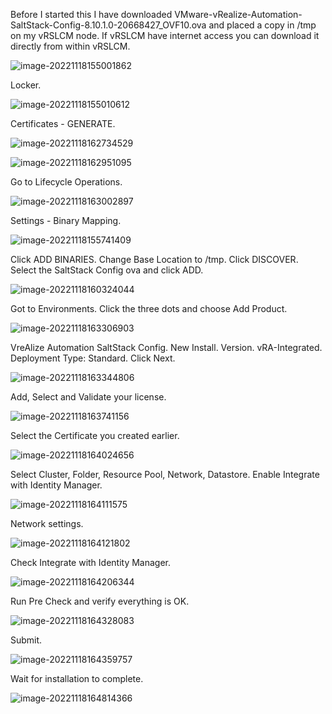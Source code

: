 Before I started this I have downloaded VMware-vRealize-Automation-SaltStack-Config-8.10.1.0-20668427_OVF10.ova and placed a copy in /tmp on my vRSLCM node. If vRSLCM have internet access you can download it directly from within vRSLCM.

![image-20221118155001862](./assets/images/multivm/image-20221118155001862.png)

Locker.

![image-20221118155010612](./assets/images/multivm/image-20221118155010612.png)

Certificates - GENERATE.

![image-20221118162734529](./assets/images/multivm/image-20221118162734529.png)

![image-20221118162951095](./assets/images/multivm/image-20221118162951095.png)

Go to Lifecycle Operations.

![image-20221118163002897](./assets/images/multivm/image-20221118163002897.png)

Settings - Binary Mapping.

![image-20221118155741409](./assets/images/multivm/image-20221118155741409.png)

Click ADD BINARIES. Change Base Location to /tmp. Click DISCOVER. Select the SaltStack Config ova and click ADD.

![image-20221118160324044](./assets/images/multivm/image-20221118160324044.png)

Got to Environments. Click the three dots and choose Add Product.

![image-20221118163306903](./assets/images/multivm/image-20221118163306903.png)

VreAlize Automation SaltStack Config. New Install. Version. vRA-Integrated. Deployment Type: Standard. Click Next.

![image-20221118163344806](./assets/images/multivm/image-20221118163344806.png)

Add, Select and Validate your license. 

![image-20221118163741156](./assets/images/multivm/image-20221118163741156.png)

Select the Certificate you created earlier.

![image-20221118164024656](./assets/images/multivm/image-20221118164024656.png)

Select Cluster, Folder, Resource Pool, Network, Datastore. Enable Integrate with Identity Manager.

![image-20221118164111575](./assets/images/multivm/image-20221118164111575.png)

Network settings.

![image-20221118164121802](./assets/images/multivm/image-20221118164121802.png)

Check Integrate with Identity Manager.

![image-20221118164206344](./assets/images/multivm/image-20221118164206344.png)

Run Pre Check and verify everything is OK.

![image-20221118164328083](./assets/images/multivm/image-20221118164328083.png)

Submit.

![image-20221118164359757](./assets/images/multivm/image-20221118164359757.png)

Wait for installation to complete.

![image-20221118164814366](./assets/images/multivm/image-20221118164814366.png)













